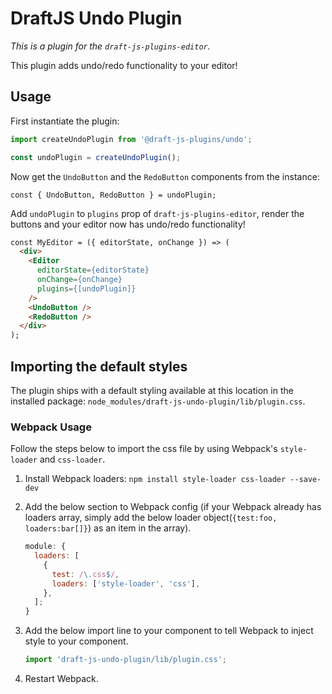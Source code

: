 # DraftJS Undo Plugin

_This is a plugin for the `draft-js-plugins-editor`._

This plugin adds undo/redo functionality to your editor!

## Usage

First instantiate the plugin:

```js
import createUndoPlugin from '@draft-js-plugins/undo';

const undoPlugin = createUndoPlugin();
```

Now get the `UndoButton` and the `RedoButton` components from the instance:

```JS
const { UndoButton, RedoButton } = undoPlugin;
```

Add `undoPlugin` to `plugins` prop of `draft-js-plugins-editor`, render the buttons and your editor now has undo/redo functionality!

```HTML
const MyEditor = ({ editorState, onChange }) => (
  <div>
    <Editor
      editorState={editorState}
      onChange={onChange}
      plugins={[undoPlugin]}
    />
    <UndoButton />
    <RedoButton />
  </div>
);
```

## Importing the default styles

The plugin ships with a default styling available at this location in the installed package:
`node_modules/draft-js-undo-plugin/lib/plugin.css`.

### Webpack Usage

Follow the steps below to import the css file by using Webpack's `style-loader` and `css-loader`.

1. Install Webpack loaders: `npm install style-loader css-loader --save-dev`
2. Add the below section to Webpack config (if your Webpack already has loaders array, simply add the below loader object(`{test:foo, loaders:bar[]}`) as an item in the array).

   ```js
   module: {
     loaders: [
       {
         test: /\.css$/,
         loaders: ['style-loader', 'css'],
       },
     ];
   }
   ```

3. Add the below import line to your component to tell Webpack to inject style to your component.

   ```js
   import 'draft-js-undo-plugin/lib/plugin.css';
   ```

4. Restart Webpack.

